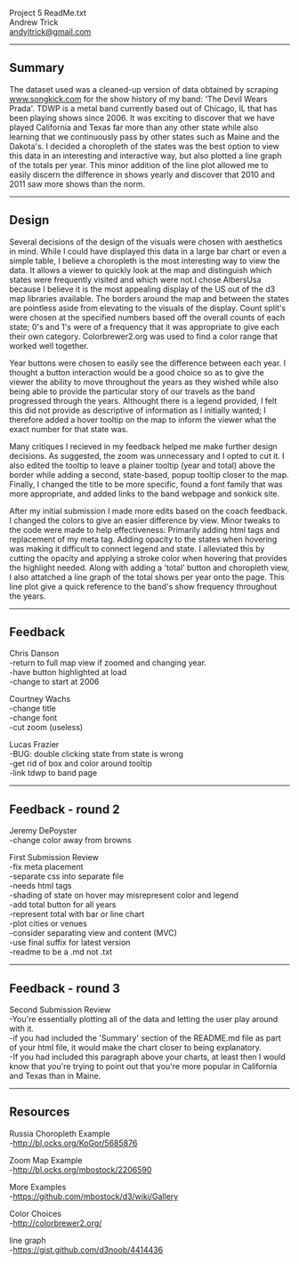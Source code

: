 Project 5 ReadMe.txt  
Andrew Trick  
andyjtrick@gmail.com  


--------
Summary
--------
The dataset used was a cleaned-up version of data obtained by scraping www.songkick.com for the show history of my band: 'The Devil Wears Prada'. TDWP is a metal band currently based out of Chicago, IL that has been playing shows since 2006.  It was exciting to discover that we have played California and Texas far more than any other state while also learning that we continuously pass by other states such as Maine and the Dakota's. I decided a choropleth of the states was the best option to view this data in an interesting and interactive way, but also plotted a line graph of the totals per year.  This minor addition of the line plot allowed me to easily discern the difference in shows yearly and discover that 2010 and 2011 saw more shows than the norm.



-------
Design
-------
Several decisions of the design of the visuals were chosen with aesthetics in mind. While I could have displayed this data in a large bar chart or even a simple table,  I believe a choropleth is the most interesting way to view the data.  It allows a viewer to quickly look at the map and distinguish which states were frequently visited and which were not.I chose AlbersUsa because I believe it is the most appealing display of the US out of the d3 map libraries available. The borders around the map and between the states are pointless aside from elevating to the visuals of the display.  Count split's were chosen at the specified numbers based off the overall counts of each state;  0's and 1's were of a frequency that it was appropriate to give each their own category. Colorbrewer2.org was used to find a color range that worked well together. 

Year buttons were chosen to easily see the difference between each year. I thought a button interaction would be a good choice so as to give the viewer the ability to move throughout the years as they wished while also being able to provide the particular story of our travels as the band progressed through the years.  Althought there is a legend provided,  I felt this did not provide as descriptive of information as I initially wanted; I therefore added a hover tooltip on the map to inform the viewer what the exact number for that state was. 
	
Many critiques I recieved in my feedback helped me make further design decisions.  As suggested, the zoom was unnecessary and I opted to cut it.  I also edited the tooltip to leave a plainer tooltip (year and total) above the border while adding a second, state-based, popup tooltip closer to the map.  Finally,  I changed the title to be more specific, found a font family that was more appropriate, and added links to the band webpage and sonkick site.

After my initial submission I made more edits based on the coach feedback. I changed the colors to give an easier difference by view.  Minor tweaks to the code were made to help effectiveness: Primarily adding html tags and replacement of my meta tag. Adding opacity to the states when hovering was making it difficult to connect legend and state.  I alleviated this by cutting the opacity and applying a stroke color when hovering that provides the highlight needed.  Along with adding a 'total' button and choropleth view, I also attatched a line graph of the total shows per year onto the page.  This line plot give a quick reference to the band's show frequency throughout the years.



---------
Feedback
---------	
Chris Danson  
    -return to full map view if zoomed and changing year.  
    -have button highlighted at load  
    -change to start at 2006  
	  
Courtney Wachs  
    -change title  
    -change font  
    -cut zoom (useless)  
  
Lucas Frazier  
    -BUG: double clicking state from state is wrong  
    -get rid of box and color around tooltip  
    -link tdwp to band page  
  


-------------------
Feedback - round 2
-------------------  
Jeremy DePoyster  
    -change color away from browns  
  
First Submission Review  
    -fix meta placement  
    -separate css into separate file  
    -needs html tags  
    -shading of state on hover may misrepresent color and legend  
    -add total button for all years  
    -represent total with bar or line chart  
    -plot cities or venues  
    -consider separating view and content (MVC)  
    -use final suffix for latest version  
    -readme to be a .md not .txt  
  
  
  
-------------------
Feedback - round 3
-------------------    
Second Submission Review  
    -You're essentially plotting all of the data and letting the user play around with it.  
	-if you had included the 'Summary' section of the README.md file as part of your html file, it would make the chart closer to being explanatory.  
	-If you had included this paragraph above your charts, at least then I would know that you're trying to point out that you're more popular in California and Texas than in Maine.  
  
    
	  
--------- 
Resources
---------  
Russia Choropleth Example  
-http://bl.ocks.org/KoGor/5685876  

Zoom Map Example  
-http://bl.ocks.org/mbostock/2206590  

More Examples  
-https://github.com/mbostock/d3/wiki/Gallery  

Color Choices  
-http://colorbrewer2.org/  

line graph   
-https://gist.github.com/d3noob/4414436
